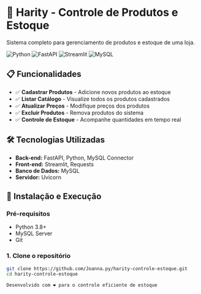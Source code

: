 # 🏪 Harity - Controle de Produtos e Estoque

Sistema completo para gerenciamento de produtos e estoque de uma loja.

![Python](https://img.shields.io/badge/Python-3.8+-blue.svg)
![FastAPI](https://img.shields.io/badge/FastAPI-0.104+-green.svg)
![Streamlit](https://img.shields.io/badge/Streamlit-1.28+-red.svg)
![MySQL](https://img.shields.io/badge/MySQL-8.0+-orange.svg)

## 📋 Funcionalidades

- ✅ **Cadastrar Produtos** - Adicione novos produtos ao estoque
- ✅ **Listar Catálogo** - Visualize todos os produtos cadastrados  
- ✅ **Atualizar Preços** - Modifique preços dos produtos
- ✅ **Excluir Produtos** - Remova produtos do sistema
- ✅ **Controle de Estoque** - Acompanhe quantidades em tempo real

## 🛠️ Tecnologias Utilizadas

- **Back-end:** FastAPI, Python, MySQL Connector
- **Front-end:** Streamlit, Requests
- **Banco de Dados:** MySQL
- **Servidor:** Uvicorn

## 🚀 Instalação e Execução

### Pré-requisitos
- Python 3.8+
- MySQL Server
- Git

### 1. Clone o repositório
```bash
git clone https://github.com/Joanna.py/harity-controle-estoque.git
cd harity-controle-estoque

Desenvolvido com ❤️ para o controle eficiente de estoque